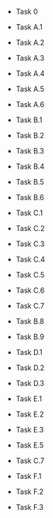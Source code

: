 * Task 0


* Task A.1
* Task A.2
* Task A.3
* Task A.4
* Task A.5


* Task A.6
* Task B.1
* Task B.2
* Task B.3
* Task B.4
* Task B.5
* Task B.6


* Task C.1
* Task C.2
* Task C.3
* Task C.4
* Task C.5
* Task C.6
* Task C.7


* Task B.8
* Task B.9


* Task D.1
* Task D.2
* Task D.3



* Task E.1
* Task E.2
* Task E.3
* Task E.5


* Task C.7


* Task F.1
* Task F.2
* Task F.3